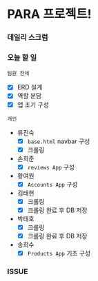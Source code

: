 # PARA 프로젝트!

###  데일리 스크럼

### 오늘 할 일

```
팀원 전체
```

- [x]  ERD 설계
- [x]  역할 분담
- [x]  앱 초기 구성

```
개인
```

- 류진숙
  - [x]  `base.html` navbar 구성
  - [x]  크롤링
- 손희준
  - [x]  `reviews App` 구성
- 황여원
  - [x]  `Accounts App` 구성
- 김태현
  - [x]  크롤링
  - [x]  크롤링 완료 후 DB 저장
- 박태호
  - [x]  크롤링
  - [x]  크롤링 완료 후 DB 저장
- 송희수
  - [x]  `Products App` 기초 구성

### ISSUE

